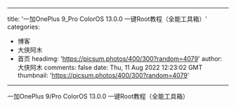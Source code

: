 
---
title: '一加OnePlus 9_Pro ColorOS 13.0.0 一键Root教程（全能工具箱）'
categories: 
 - 博客
 - 大侠阿木
 - 首页
headimg: 'https://picsum.photos/400/300?random=4079'
author: 大侠阿木
comments: false
date: Thu, 11 Aug 2022 12:23:02 GMT
thumbnail: 'https://picsum.photos/400/300?random=4079'
---

<div>   
一加OnePlus 9/Pro ColorOS 13.0.0 一键Root教程（全能工具箱）  
</div>
            